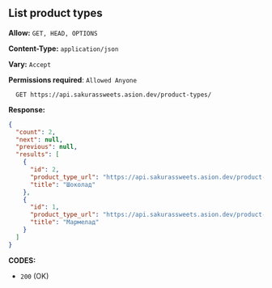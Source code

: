 ## List product types

**Allow:** `GET, HEAD, OPTIONS`

**Content-Type:** `application/json`

**Vary:** `Accept`

**Permissions required**: `Allowed Anyone`

```
  GET https://api.sakurassweets.asion.dev/product-types/
```

**Response:**

```json
{
  "count": 2,
  "next": null,
  "previous": null,
  "results": [
    {
      "id": 2,
      "product_type_url": "https://api.sakurassweets.asion.dev/product-types/2/",
      "title": "Шоколад"
    },
    {
      "id": 1,
      "product_type_url": "https://api.sakurassweets.asion.dev/product-types/1/",
      "title": "Мармелад"
    }
  ]
}
```

**CODES:**

- `200` (OK)
